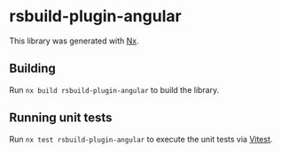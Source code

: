 # rsbuild-plugin-angular

This library was generated with [Nx](https://nx.dev).

## Building

Run `nx build rsbuild-plugin-angular` to build the library.

## Running unit tests

Run `nx test rsbuild-plugin-angular` to execute the unit tests via [Vitest](https://vitest.dev/).
